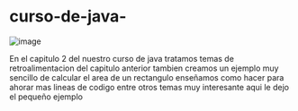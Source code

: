 # curso-de-java-
![image](https://github.com/user-attachments/assets/073c4bf9-9bdc-4c53-9477-70479679c2fa)

En el capitulo 2 del nuestro curso de java tratamos temas de retroalimentacion del capitulo anterior tambien creamos un ejemplo muy sencillo de calcular el area de un rectangulo enseñamos como hacer para ahorar mas lineas de codigo entre otros temas muy interesante aqui le dejo el pequeño ejemplo 
